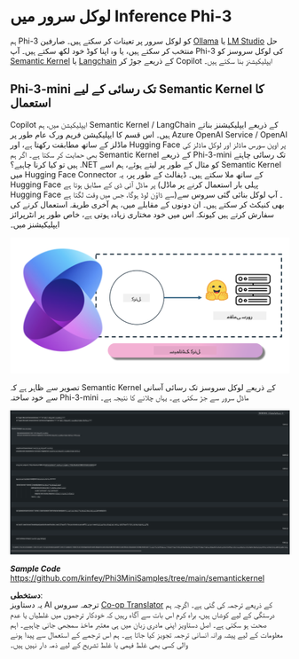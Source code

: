 <!--
CO_OP_TRANSLATOR_METADATA:
{
  "original_hash": "bcf5dd7031db0031abdb9dd0c05ba118",
  "translation_date": "2025-05-07T14:30:41+00:00",
  "source_file": "md/01.Introduction/03/Local_Server_Inference.md",
  "language_code": "ur"
}
-->
# **لوکل سرور میں Inference Phi-3**

ہم Phi-3 کو لوکل سرور پر تعینات کر سکتے ہیں۔ صارفین [Ollama](https://ollama.com) یا [LM Studio](https://llamaedge.com) حل منتخب کر سکتے ہیں، یا وہ اپنا کوڈ خود لکھ سکتے ہیں۔ آپ Phi-3 کی لوکل سروسز کو [Semantic Kernel](https://github.com/microsoft/semantic-kernel?WT.mc_id=aiml-138114-kinfeylo) یا [Langchain](https://www.langchain.com/) کے ذریعے جوڑ کر Copilot ایپلیکیشنز بنا سکتے ہیں۔

## **Phi-3-mini تک رسائی کے لیے Semantic Kernel کا استعمال**

Copilot ایپلیکیشن میں، ہم Semantic Kernel / LangChain کے ذریعے ایپلیکیشنز بناتے ہیں۔ اس قسم کا ایپلیکیشن فریم ورک عام طور پر Azure OpenAI Service / OpenAI ماڈلز کے ساتھ مطابقت رکھتا ہے، اور Hugging Face پر اوپن سورس ماڈلز اور لوکل ماڈلز کی بھی حمایت کر سکتا ہے۔ اگر ہم Semantic Kernel کے ذریعے Phi-3-mini تک رسائی چاہتے ہیں تو کیا کرنا چاہیے؟ .NET کو مثال کے طور پر لیتے ہوئے، ہم اسے Semantic Kernel میں Hugging Face Connector کے ساتھ ملا سکتے ہیں۔ ڈیفالٹ کے طور پر، یہ Hugging Face پر ماڈل آئی ڈی کے مطابق ہوتا ہے (پہلی بار استعمال کرنے پر ماڈل Hugging Face سے ڈاؤن لوڈ ہوگا، جس میں وقت لگتا ہے)۔ آپ لوکل بنائی گئی سروس سے بھی کنیکٹ کر سکتے ہیں۔ ان دونوں کے مقابلے میں، ہم آخری طریقہ استعمال کرنے کی سفارش کرتے ہیں کیونکہ اس میں خود مختاری زیادہ ہوتی ہے، خاص طور پر انٹرپرائز ایپلیکیشنز میں۔

![sk](../../../../../translated_images/sk.d03785c25edc6d445a2e9ae037979e544e0b0c482f43c7617b0324e717b9af62.ur.png)

تصویر سے ظاہر ہے کہ Semantic Kernel کے ذریعے لوکل سروسز تک رسائی آسانی سے خود ساختہ Phi-3-mini ماڈل سرور سے جڑ سکتی ہے۔ یہاں چلانے کا نتیجہ ہے۔

![skrun](../../../../../translated_images/skrun.5aafc1e7197dca2020eefcaeaaee184d29bb0cf1c37b00fd9c79acc23a6dc8d2.ur.png)

***Sample Code*** https://github.com/kinfey/Phi3MiniSamples/tree/main/semantickernel

**دستخطی**:  
یہ دستاویز AI ترجمہ سروس [Co-op Translator](https://github.com/Azure/co-op-translator) کے ذریعے ترجمہ کی گئی ہے۔ اگرچہ ہم درستگی کے لیے کوشاں ہیں، براہ کرم اس بات سے آگاہ رہیں کہ خودکار ترجموں میں غلطیاں یا عدم صحت ہو سکتی ہے۔ اصل دستاویز اپنی مادری زبان میں ہی معتبر ماخذ سمجھی جانی چاہیے۔ اہم معلومات کے لیے پیشہ ورانہ انسانی ترجمہ تجویز کیا جاتا ہے۔ ہم اس ترجمے کے استعمال سے پیدا ہونے والی کسی بھی غلط فہمی یا غلط تشریح کے لیے ذمہ دار نہیں ہیں۔